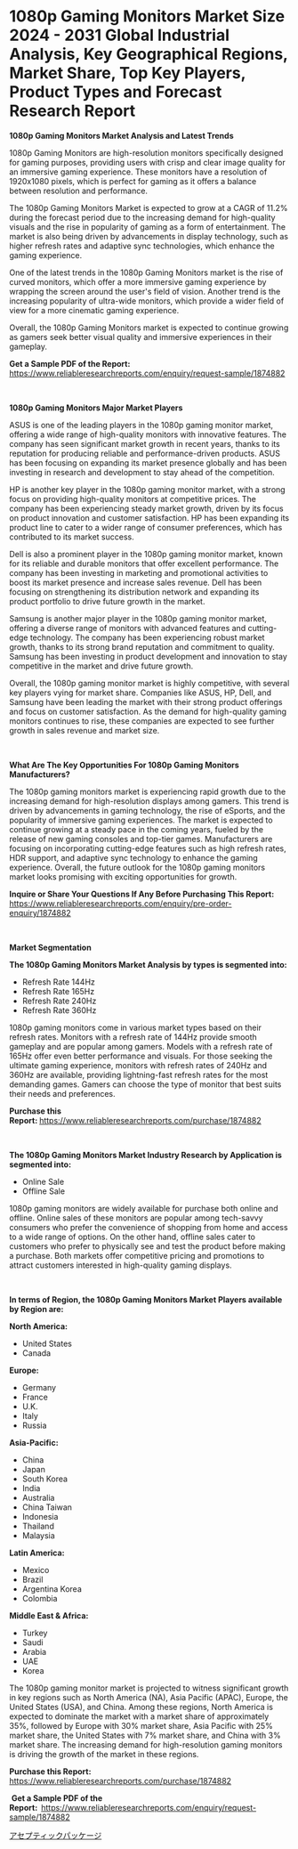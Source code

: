 <p><h1>1080p Gaming Monitors Market Size 2024 - 2031 Global Industrial Analysis, Key Geographical Regions, Market Share, Top Key Players, Product Types and Forecast Research Report</h1></p><p><strong>1080p Gaming Monitors Market Analysis and Latest Trends</strong></p>
<p><p>1080p Gaming Monitors are high-resolution monitors specifically designed for gaming purposes, providing users with crisp and clear image quality for an immersive gaming experience. These monitors have a resolution of 1920x1080 pixels, which is perfect for gaming as it offers a balance between resolution and performance.</p><p>The 1080p Gaming Monitors Market is expected to grow at a CAGR of 11.2% during the forecast period due to the increasing demand for high-quality visuals and the rise in popularity of gaming as a form of entertainment. The market is also being driven by advancements in display technology, such as higher refresh rates and adaptive sync technologies, which enhance the gaming experience.</p><p>One of the latest trends in the 1080p Gaming Monitors market is the rise of curved monitors, which offer a more immersive gaming experience by wrapping the screen around the user's field of vision. Another trend is the increasing popularity of ultra-wide monitors, which provide a wider field of view for a more cinematic gaming experience.</p><p>Overall, the 1080p Gaming Monitors market is expected to continue growing as gamers seek better visual quality and immersive experiences in their gameplay.</p></p>
<p><strong>Get a Sample PDF of the Report:&nbsp;</strong> <a href="https://www.reliableresearchreports.com/enquiry/request-sample/1874882">https://www.reliableresearchreports.com/enquiry/request-sample/1874882</a></p>
<p>&nbsp;</p>
<p><strong>1080p Gaming Monitors Major Market Players</strong></p>
<p><p>ASUS is one of the leading players in the 1080p gaming monitor market, offering a wide range of high-quality monitors with innovative features. The company has seen significant market growth in recent years, thanks to its reputation for producing reliable and performance-driven products. ASUS has been focusing on expanding its market presence globally and has been investing in research and development to stay ahead of the competition.</p><p>HP is another key player in the 1080p gaming monitor market, with a strong focus on providing high-quality monitors at competitive prices. The company has been experiencing steady market growth, driven by its focus on product innovation and customer satisfaction. HP has been expanding its product line to cater to a wider range of consumer preferences, which has contributed to its market success.</p><p>Dell is also a prominent player in the 1080p gaming monitor market, known for its reliable and durable monitors that offer excellent performance. The company has been investing in marketing and promotional activities to boost its market presence and increase sales revenue. Dell has been focusing on strengthening its distribution network and expanding its product portfolio to drive future growth in the market.</p><p>Samsung is another major player in the 1080p gaming monitor market, offering a diverse range of monitors with advanced features and cutting-edge technology. The company has been experiencing robust market growth, thanks to its strong brand reputation and commitment to quality. Samsung has been investing in product development and innovation to stay competitive in the market and drive future growth.</p><p>Overall, the 1080p gaming monitor market is highly competitive, with several key players vying for market share. Companies like ASUS, HP, Dell, and Samsung have been leading the market with their strong product offerings and focus on customer satisfaction. As the demand for high-quality gaming monitors continues to rise, these companies are expected to see further growth in sales revenue and market size.</p></p>
<p>&nbsp;</p>
<p><strong>What Are The Key Opportunities For 1080p Gaming Monitors Manufacturers?</strong></p>
<p><p>The 1080p gaming monitors market is experiencing rapid growth due to the increasing demand for high-resolution displays among gamers. This trend is driven by advancements in gaming technology, the rise of eSports, and the popularity of immersive gaming experiences. The market is expected to continue growing at a steady pace in the coming years, fueled by the release of new gaming consoles and top-tier games. Manufacturers are focusing on incorporating cutting-edge features such as high refresh rates, HDR support, and adaptive sync technology to enhance the gaming experience. Overall, the future outlook for the 1080p gaming monitors market looks promising with exciting opportunities for growth.</p></p>
<p><strong>Inquire or Share Your Questions If Any Before Purchasing This Report:</strong> <a href="https://www.reliableresearchreports.com/enquiry/pre-order-enquiry/1874882">https://www.reliableresearchreports.com/enquiry/pre-order-enquiry/1874882</a></p>
<p>&nbsp;</p>
<p><strong>Market Segmentation</strong></p>
<p><strong>The 1080p Gaming Monitors Market Analysis by types is segmented into:</strong></p>
<p><ul><li>Refresh Rate 144Hz</li><li>Refresh Rate 165Hz</li><li>Refresh Rate 240Hz</li><li>Refresh Rate 360Hz</li></ul></p>
<p><p>1080p gaming monitors come in various market types based on their refresh rates. Monitors with a refresh rate of 144Hz provide smooth gameplay and are popular among gamers. Models with a refresh rate of 165Hz offer even better performance and visuals. For those seeking the ultimate gaming experience, monitors with refresh rates of 240Hz and 360Hz are available, providing lightning-fast refresh rates for the most demanding games. Gamers can choose the type of monitor that best suits their needs and preferences.</p></p>
<p><strong>Purchase this Report:&nbsp;</strong><a href="https://www.reliableresearchreports.com/purchase/1874882">https://www.reliableresearchreports.com/purchase/1874882</a></p>
<p>&nbsp;</p>
<p><strong>The 1080p Gaming Monitors Market Industry Research by Application is segmented into:</strong></p>
<p><ul><li>Online Sale</li><li>Offline Sale</li></ul></p>
<p><p>1080p gaming monitors are widely available for purchase both online and offline. Online sales of these monitors are popular among tech-savvy consumers who prefer the convenience of shopping from home and access to a wide range of options. On the other hand, offline sales cater to customers who prefer to physically see and test the product before making a purchase. Both markets offer competitive pricing and promotions to attract customers interested in high-quality gaming displays.</p></p>
<p>&nbsp;</p>
<p><strong>In terms of Region, the 1080p Gaming Monitors Market Players available by Region are:</strong></p>
<p>
    <p> <strong> North America: </strong>
        <ul>
            <li>United States</li>
            <li>Canada</li>
        </ul>
        </p> 
    <p> <strong> Europe: </strong>
        <ul>
            <li>Germany</li>
            <li>France</li>
            <li>U.K.</li>
            <li>Italy</li>
            <li>Russia</li>
        </ul>
        </p> 
    <p> <strong> Asia-Pacific: </strong>
        <ul>
            <li>China</li>
            <li>Japan</li>
            <li>South Korea</li>
            <li>India</li>
            <li>Australia</li>
            <li>China Taiwan</li>
            <li>Indonesia</li>
            <li>Thailand</li>
            <li>Malaysia</li>
        </ul>
        </p> 
    <p> <strong> Latin America: </strong>
        <ul>
            <li>Mexico</li>
            <li>Brazil</li>
            <li>Argentina Korea</li>
            <li>Colombia</li>
        </ul>
        </p> 
    <p> <strong> Middle East & Africa: </strong>
        <ul>
            <li>Turkey</li>
            <li>Saudi</li>
            <li>Arabia</li>
            <li>UAE</li>
            <li>Korea</li>
        </ul>
    </p>
    </p>
<p><p>The 1080p gaming monitor market is projected to witness significant growth in key regions such as North America (NA), Asia Pacific (APAC), Europe, the United States (USA), and China. Among these regions, North America is expected to dominate the market with a market share of approximately 35%, followed by Europe with 30% market share, Asia Pacific with 25% market share, the United States with 7% market share, and China with 3% market share. The increasing demand for high-resolution gaming monitors is driving the growth of the market in these regions.</p></p>
<p><strong>Purchase this Report: </strong><a href="https://www.reliableresearchreports.com/purchase/1874882">https://www.reliableresearchreports.com/purchase/1874882</a></p>
<p>&nbsp;<strong>Get a Sample PDF of the Report:&nbsp;&nbsp;</strong><a href="https://www.reliableresearchreports.com/enquiry/request-sample/1874882">https://www.reliableresearchreports.com/enquiry/request-sample/1874882</a></p>
<p><strong></strong></p>
<p><p><a href="https://github.com/one-cool-chick/Market-Research-Report-List-1/blob/main/30335286541.md">アセプティックパッケージ</a></p></p>